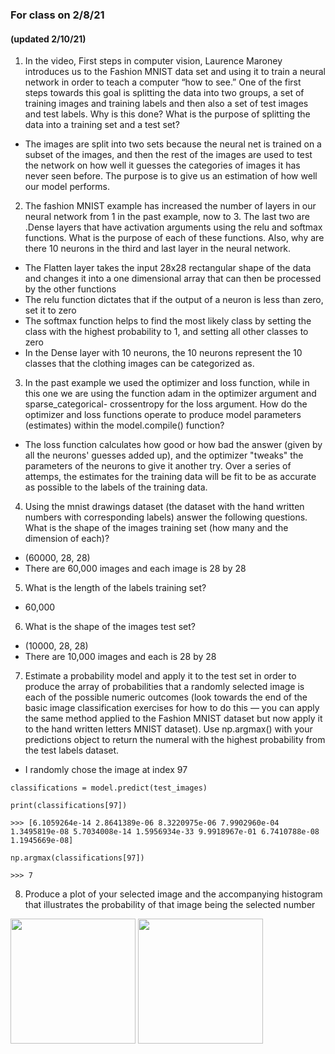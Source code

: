 ### For class on 2/8/21
#### (updated 2/10/21)

1. In the video, First steps in computer vision, Laurence Maroney introduces us to the Fashion MNIST data set and using it to train a neural network in order to teach a computer “how to see.” One of the first steps towards this goal is splitting the data into two groups, a set of training images and training labels and then also a set of test images and test labels. Why is this done? What is the purpose of splitting the data into a training set and a test set?
- The images are split into two sets because the neural net is trained on a subset of the images, and then the rest of the images are used to test the network on how well it guesses the categories of images it has never seen before. The purpose is to give us an estimation of how well our model performs. 

2. The fashion MNIST example has increased the number of layers in our neural network from 1 in the past example, now to 3. The last two are .Dense layers that have activation arguments using the relu and softmax functions. What is the purpose of each of these functions. Also, why are there 10 neurons in the third and last layer in the neural network.
- The Flatten layer takes the input 28x28 rectangular shape of the data and changes it into a one dimensional array that can then be processed by the other functions
- The relu function dictates that if the output of a neuron is less than zero, set it to zero
- The softmax function helps to find the most likely class by setting the class with the highest probability to 1, and setting all other classes to zero
- In the Dense layer with 10 neurons, the 10 neurons represent the 10 classes that the clothing images can be categorized as.

3. In the past example we used the optimizer and loss function, while in this one we are using the function adam in the optimizer argument and sparse_categorical- crossentropy for the loss argument. How do the optimizer and loss functions operate to produce model parameters (estimates) within the model.compile() function?
- The loss function calculates how good or how bad the answer (given by all the neurons' guesses added up), and the optimizer "tweaks" the parameters of the neurons to give it another try. Over a series of attemps, the estimates for the training data will be fit to be as accurate as possible to the labels of the training data. 

4. Using the mnist drawings dataset (the dataset with the hand written numbers with corresponding labels) answer the following questions.
What is the shape of the images training set (how many and the dimension of each)?
- (60000, 28, 28)
- There are 60,000 images and each image is 28 by 28

5. What is the length of the labels training set?
- 60,000

6. What is the shape of the images test set?
- (10000, 28, 28)
- There are 10,000 images and each is 28 by 28

7. Estimate a probability model and apply it to the test set in order to produce the array of probabilities that a randomly selected image is each of the possible numeric outcomes (look towards the end of the basic image classification exercises for how to do this — you can apply the same method applied to the Fashion MNIST dataset but now apply it to the hand written letters MNIST dataset).
Use np.argmax() with your predictions object to return the numeral with the highest probability from the test labels dataset.
- I randomly chose the image at index 97

```
classifications = model.predict(test_images)

print(classifications[97])

>>> [6.1059264e-14 2.8641389e-06 8.3220975e-06 7.9902960e-04 1.3495819e-08 5.7034008e-14 1.5956934e-33 9.9918967e-01 6.7410788e-08 1.1945669e-08]
 
np.argmax(classifications[97])

>>> 7
```

8. Produce a plot of your selected image and the accompanying histogram that illustrates the probability of that image being the selected number

<img src="https://github.com/aehilla/data310_spring2021/blob/main/Figure_1_hw_feb5.png" width="200" height="200" />

<img src="https://github.com/aehilla/data310_spring2021/blob/main/fig2_hist.png" width="200" height="200" />
